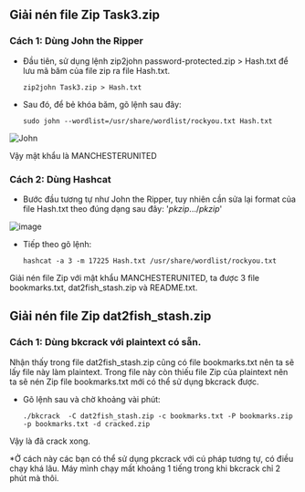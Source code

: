 ## Giải nén file Zip Task3.zip
### Cách 1: Dùng John the Ripper
-	Đầu tiên, sử dụng lệnh zip2john password-protected.zip > Hash.txt để lưu mã băm của file zip ra file Hash.txt.

		zip2john Task3.zip > Hash.txt

-	Sau đó, để bẻ khóa băm, gõ lệnh sau đây:

		sudo john --wordlist=/usr/share/wordlist/rockyou.txt Hash.txt

![John](https://user-images.githubusercontent.com/103044792/235297166-01958716-5734-4b11-b073-e47a5bbcbc83.png)

Vậy mật khẩu là MANCHESTERUNITED

### Cách 2: Dùng Hashcat
-   Bước đầu tương tự như John the Ripper, tuy nhiên cần sửa lại format của file Hash.txt theo đúng dạng sau đây: '$pkzip$...$/pkzip$'

![image](https://user-images.githubusercontent.com/103044792/235297502-3c1222c0-5606-40e0-9a46-fa6e4ce1979f.png)

-   Tiếp theo gõ lệnh:

        hashcat -a 3 -m 17225 Hash.txt /usr/share/wordlist/rockyou.txt

Giải nén file Zip với mật khẩu MANCHESTERUNITED, ta được 3 file bookmarks.txt, dat2fish_stash.zip và README.txt.


## Giải nén file Zip dat2fish_stash.zip
### Cách 1: Dùng bkcrack với plaintext có sẵn.
Nhận thấy trong file dat2fish_stash.zip cũng có file bookmarks.txt nên ta sẽ lấy file này làm plaintext. Trong file này còn thiếu file Zip của plaintext nên ta sẽ nén Zip file bookmarks.txt mới có thể sử dụng bkcrack được. 

-   Gõ lệnh sau và chờ khoảng vài phút:

        ./bkcrack  -C dat2fish_stash.zip -c bookmarks.txt -P bookmarks.zip -p bookmarks.txt -d cracked.zip

Vậy là đã crack xong.

*Ở cách này các bạn có thể sử dụng pkcrack với cú pháp tương tự, có điều chạy khá lâu. Máy mình chạy mất khoảng 1 tiếng trong khi bkcrack chỉ 2 phút mà thôi.

